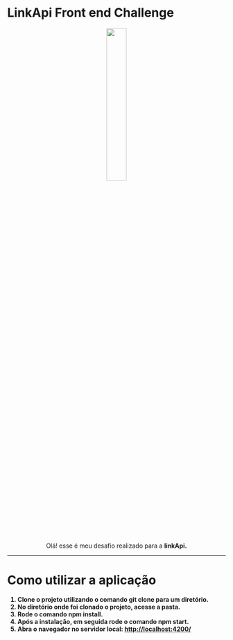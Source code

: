 # LinkApi Front end Challenge


<p align="center">
  <img width="30%" src="https://extrato.vtex.com/images/linkapi_avatar-linkapiX800.png">
</p>

<p align="center">
  Olá! esse é meu desafio realizado para a <b>linkApi.
</p>
 
  <hr />

 # Como utilizar a aplicação

 1.  Clone o projeto utilizando o comando **git clone** para um diretório. 
 2.  No diretório onde foi clonado o projeto, acesse a pasta.
 3.  Rode o comando **npm install**.
 4.  Após a instalação, em seguida rode o comando **npm start**.
 5.  Abra o navegador no servidor local:  [http://localhost:4200/](http://localhost:4200/)
